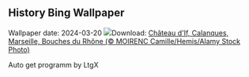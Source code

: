 ## History Bing Wallpaper
Wallpaper date: 2024-03-20
![](https://www.bing.com/th?id=OHR.ChateauIf_FR-FR4699337887_UHD.jpg&w=1000)Download: [Château d'If, Calanques, Marseille, Bouches du Rhône (© MOIRENC Camille/Hemis/Alamy Stock Photo)](https://www.bing.com/th?id=OHR.ChateauIf_FR-FR4699337887_UHD.jpg)

Auto get programm by LtgX
